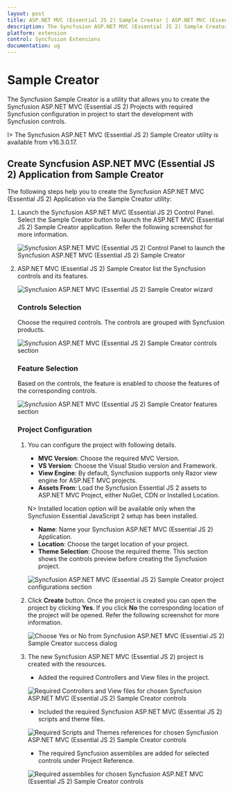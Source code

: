 ```yaml
---
layout: post
title: ASP.NET MVC (Essential JS 2) Sample Creator | ASP.NET MVC (Essential JS 2) | Syncfusion
description: The Syncfusion ASP.NET MVC (Essential JS 2) Sample Creator is a utility that allows you to create the Syncfusion ASP.NET MVC (Essential JS 2) Projects with required Syncfusion configuration in project to start the development with Syncfusion controls
platform: extension
control: Syncfusion Extensions
documentation: ug
---
```


# Sample Creator

The Syncfusion Sample Creator is a utility that allows you to create the Syncfusion ASP.NET MVC (Essential JS 2) Projects with required Syncfusion configuration in project to start the development with Syncfusion controls.

I> The Syncfusion ASP.NET MVC (Essential JS 2) Sample Creator utility is available from v16.3.0.17.

## Create Syncfusion ASP.NET MVC (Essential JS 2) Application from Sample Creator

The following steps help you to create the Syncfusion ASP.NET MVC (Essential JS 2) Application via the Sample Creator utility:

1. Launch the Syncfusion ASP.NET MVC (Essential JS 2) Control Panel. Select the Sample Creator button to launch the ASP.NET MVC (Essential JS 2) Sample Creator application. Refer the following screenshot for more information. 

   ![Syncfusion ASP.NET MVC (Essential JS 2) Control Panel to launch the Syncfusion ASP.NET MVC (Essential JS 2) Sample Creator](Sample-Creator_images\SampleCreator-img1.jpg)

2. ASP.NET MVC (Essential JS 2) Sample Creator list the Syncfusion controls and its features. 

   ![Syncfusion ASP.NET MVC (Essential JS 2) Sample Creator wizard](Sample-Creator_images\SampleCreator-img2.jpg)

   ### Controls Selection

   Choose the required controls. The controls are grouped with Syncfusion products.

   ![Syncfusion ASP.NET MVC (Essential JS 2) Sample Creator controls section](Sample-Creator_images\SampleCreator-img3.jpg)

   ### Feature Selection

   Based on the controls, the feature is enabled to choose the features of the corresponding controls.

   ![Syncfusion ASP.NET MVC (Essential JS 2) Sample Creator features section](Sample-Creator_images\SampleCreator-img4.jpg)

   ### Project Configuration

   1. You can configure the project with following details.

      * **MVC Version**: Choose the required MVC Version. 
      * **VS Version**: Choose the Visual Studio version and Framework.
      * **View Engine**: By default, Syncfusion supports only Razor view engine for ASP.NET MVC projects.
      * **Assets From**: Load the Syncfusion Essential JS 2 assets to ASP.NET MVC Project, either NuGet, CDN or Installed Location.

      N> Installed location option will be available only when the Syncfusion Essential JavaScript 2 setup has been installed.
  
      *	**Name**: Name your Syncfusion ASP.NET MVC (Essential JS 2) Application.
      *	**Location**: Choose the target location of your project.
      *	**Theme Selection**: Choose the required theme. This section shows the controls preview before creating the Syncfusion project.

      ![Syncfusion ASP.NET MVC (Essential JS 2) Sample Creator project configurations section](Sample-Creator_images\SampleCreator-img5.jpg)

   2. Click **Create** button. Once the project is created you can open the project by clicking **Yes**. If you click **No** the corresponding location of the project will be opened. Refer the following screenshot for more information.

      ![Choose Yes or No from Syncfusion ASP.NET MVC (Essential JS 2) Sample Creator success dialog](Sample-Creator_images\SampleCreator-img6.jpg)

   3. The new Syncfusion ASP.NET MVC (Essential JS 2) project is created with the resources.

      * Added the required Controllers and View files in the project.
  
      ![Required Controllers and View files for chosen Syncfusion ASP.NET MVC (Essential JS 2) Sample Creator controls](Sample-Creator_images\SampleCreator-img7.jpg)

      * Included the required Syncfusion ASP.NET MVC (Essential JS 2) scripts and theme files.
  
      ![Required Scripts and Themes references for chosen Syncfusion ASP.NET MVC (Essential JS 2) Sample Creator controls](Sample-Creator_images\SampleCreator-img8.jpg)

      * The required Syncfusion assemblies are added for selected controls under Project Reference.
 
      ![Required assemblies for chosen Syncfusion ASP.NET MVC (Essential JS 2) Sample Creator controls](Sample-Creator_images\SampleCreator-img9.jpg)  

